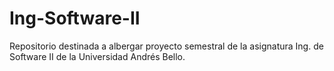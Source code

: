 # Ing-Software-II
Repositorio destinada a albergar proyecto semestral de la asignatura Ing. de Software II de la Universidad Andrés Bello. 
